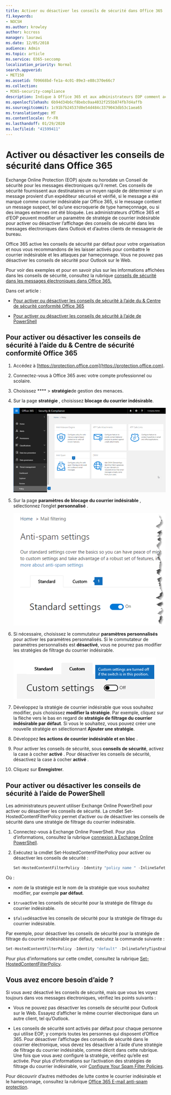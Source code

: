 ```yaml
---
title: Activer ou désactiver les conseils de sécurité dans Office 365
f1.keywords:
- NOCSH
ms.author: krowley
author: kccross
manager: laurawi
ms.date: 12/05/2018
audience: Admin
ms.topic: article
ms.service: O365-seccomp
localization_priority: Normal
search.appverid:
- MET150
ms.assetid: f09668bd-fe1a-4c01-89e3-e88c370e66c7
ms.collection:
- M365-security-compliance
description: Indique à Office 365 et aux administrateurs EOP comment activer et désactiver les conseils de sécurité dans les messages électroniques.
ms.openlocfilehash: 6b94d34b6cf8bebc0aa4032f255b874fb7d4affb
ms.sourcegitcommit: 1c91b7b24537d0e54d484c3379043db53c1aea65
ms.translationtype: MT
ms.contentlocale: fr-FR
ms.lasthandoff: 01/29/2020
ms.locfileid: "41599411"
---
```

# <a name="enable-or-disable-safety-tips-in-office-365"></a>Activer ou désactiver les conseils de sécurité dans Office 365

Exchange Online Protection (EOP) ajoute ou horodate un Conseil de sécurité pour les messages électroniques qu’il remet. Ces conseils de sécurité fournissent aux destinataires un moyen rapide de déterminer si un message provient d’un expéditeur sécurisé et vérifié, si le message a été marqué comme courrier indésirable par Office 365, si le message contient un message suspect, tel qu’une escroquerie de type hameçonnage, ou si des images externes ont été bloquée. Les administrateurs d’Office 365 et d’EOP peuvent modifier un paramètre de stratégie de courrier indésirable pour activer ou désactiver l’affichage des conseils de sécurité dans les messages électroniques dans Outlook et d’autres clients de messagerie de bureau.

Office 365 active les conseils de sécurité par défaut pour votre organisation et nous vous recommandons de les laisser activés pour combattre le courrier indésirable et les attaques par hameçonnage. Vous ne pouvez pas désactiver les conseils de sécurité pour Outlook sur le Web.

Pour voir des exemples et pour en savoir plus sur les informations affichées dans les conseils de sécurité, consultez la rubrique [conseils de sécurité dans les messages électroniques dans Office 365.](safety-tips-in-office-365.md)

Dans cet article :

- [Pour activer ou désactiver les conseils de sécurité à l’aide du &amp; Centre de sécurité conformité Office 365](enable-or-disable-safety-tips.md#SandCCsafetytip)

- [Pour activer ou désactiver les conseils de sécurité à l’aide de PowerShell](enable-or-disable-safety-tips.md#pshellsafetytip)

## <a name="to-enable-or-disable-safety-tips-by-using-the-office-365-security-amp-compliance-center"></a>Pour activer ou désactiver les conseils de sécurité à l’aide du &amp; Centre de sécurité conformité Office 365
<a name="SandCCsafetytip"> </a>

1. Accédez à [https://protection.office.com](https://protection.office.com).

2. Connectez-vous à Office 365 avec votre compte professionnel ou scolaire.

3. Choisissez **** \> **stratégie**de gestion des menaces.

4. Sur la page **stratégie** , choisissez **blocage du courrier indésirable**.

    ![Cette capture d’écran indique comment accéder à la page des paramètres de blocage du courrier &amp; indésirable dans le centre de sécurité et de conformité.](../media/b8eb2ee3-2eb1-4ea2-b138-f6d7fb2e23de.png)

5. Sur la page **paramètres de blocage du courrier indésirable** , sélectionnez l’onglet **personnalisé** .

    ![Cette capture d’écran indique l’emplacement de l’onglet personnalisé dans la page Paramètres du blocage du courrier &amp; indésirable dans le centre de sécurité et de conformité.](../media/1d688d23-e6f3-4de5-84a7-e8ce31786193.png)

6. Si nécessaire, choisissez le commutateur **paramètres personnalisés** pour activer les paramètres personnalisés. Si le commutateur de paramètres personnalisés est **désactivé**, vous ne pourrez pas modifier les stratégies de filtrage du courrier indésirable.

    ![Cette capture d’écran illustre les paramètres de stratégie de filtrage anti-courrier indésirable personnalisés désactivés.](../media/94f900ad-b556-4a31-a3ac-acfcd72e71b8.png)

7. Développez la stratégie de courrier indésirable que vous souhaitez modifier, puis choisissez **modifier la stratégie**. Par exemple, cliquez sur la flèche vers le bas en regard de **stratégie de filtrage du courrier indésirable par défaut**. Si vous le souhaitez, vous pouvez créer une nouvelle stratégie en sélectionnant **Ajouter une stratégie**.

8. Développez **les actions de courrier indésirable et en bloc** .

9. Pour activer les conseils de sécurité, sous **conseils de sécurité**, activez la case à cocher **activé** . Pour désactiver les conseils de sécurité, désactivez la case à cocher **activé** .

10. Cliquez sur **Enregistrer**.

## <a name="to-enable-or-disable-safety-tips-by-using-powershell"></a>Pour activer ou désactiver les conseils de sécurité à l’aide de PowerShell
<a name="pshellsafetytip"> </a>

Les administrateurs peuvent utiliser Exchange Online PowerShell pour activer ou désactiver les conseils de sécurité. La cmdlet Set-HostedContentFilterPolicy permet d’activer ou de désactiver les conseils de sécurité dans une stratégie de filtrage du courrier indésirable.

1. Connectez-vous à Exchange Online PowerShell. Pour plus d’informations, consultez la rubrique [connexion à Exchange Online PowerShell](https://docs.microsoft.com/powershell/exchange/exchange-online/connect-to-exchange-online-powershell/connect-to-exchange-online-powershell).

2. Exécutez la cmdlet Set-HostedContentFilterPolicy pour activer ou désactiver les conseils de sécurité :

   ```powershell
   Set-HostedContentFilterPolicy -Identity "policy name " -InlineSafetyTipsEnabled <$true | $false>
   ```

Où :

- *nom* de la stratégie est le nom de la stratégie que vous souhaitez modifier, par exemple **par défaut**.

- `$true`active les conseils de sécurité pour la stratégie de filtrage du courrier indésirable.

- `$false`désactive les conseils de sécurité pour la stratégie de filtrage du courrier indésirable.

Par exemple, pour désactiver les conseils de sécurité pour la stratégie de filtrage du courrier indésirable par défaut, exécutez la commande suivante :

```powershell
Set-HostedContentFilterPolicy -Identity "default" -InlineSafetyTipsEnabled $false
```

Pour plus d’informations sur cette cmdlet, consultez la rubrique [Set-HostedContentFilterPolicy](https://docs.microsoft.com/powershell/module/exchange/antispam-antimalware/set-hostedcontentfilterpolicy).

## <a name="still-need-help"></a>Vous avez encore besoin d’aide ?
<a name="pshellsafetytip"> </a>

Si vous avez désactivé les conseils de sécurité, mais que vous les voyez toujours dans vos messages électroniques, vérifiez les points suivants :

- Vous ne pouvez pas désactiver les conseils de sécurité pour Outlook sur le Web. Essayez d’afficher le même courrier électronique dans un autre client, tel qu’Outlook.

- Les conseils de sécurité sont activés par défaut pour chaque personne qui utilise EOP, y compris toutes les personnes qui disposent d’Office 365. Pour désactiver l’affichage des conseils de sécurité dans le courrier électronique, vous devez les désactiver à l’aide d’une stratégie de filtrage du courrier indésirable, comme décrit dans cette rubrique. Une fois que vous avez configuré la stratégie, vérifiez qu’elle est activée. Pour plus d’informations sur l’activation des stratégies de filtrage du courrier indésirable, voir [Configure Your Spam Filter Policies](configure-your-spam-filter-policies.md).

Pour découvrir d’autres méthodes de lutte contre le courrier indésirable et le hameçonnage, consultez la rubrique [Office 365 E-mail anti-spam protection](anti-spam-protection.md).
